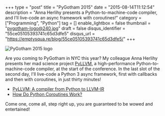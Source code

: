 +++
type = "post"
title = "PyGotham 2015"
date = "2015-08-14T11:12:54"
description = "Anna Herlihy presents a Python-to-machine-code compiler, and I'll live-code an async framework with coroutines!"
category = ["Programming", "Python"]
tag = []
enable_lightbox = false
thumbnail = "pygotham-logo@240.jpg"
draft = false
disqus_identifier = "55ce05105393741c65d3dfe5"
disqus_url = "https://emptysqua.re/blog/55ce05105393741c65d3dfe5/"
+++

<p><img style="display:block; margin-left:auto; margin-right:auto;" src="pygotham-logo.jpg" alt="PyGotham 2015 logo" title="PyGotham 2015 logo" /></p>
<p>Are you coming to PyGotham in NYC this year? My colleague Anna Herlihy presents her mad science project <a href="https://github.com/aherlihy/PythonLLVM">PyLLVM</a>, a high-performance Python-to-machine-code compiler, at the start of the conference. In the last slot of the second day, I'll live-code a Python 3 async framework, first with callbacks and then with coroutines, in just thirty minutes!</p>
<ul>
<li><a href="https://youtu.be/_HdfEqSqI2M">PyLLVM: A compiler from Python to LLVM-IR</a></li>
<li><a href="https://youtu.be/idLtMISlgy8">How Do Python Coroutines Work?</a></li>
</ul>
<p>Come one, come all, step right up, you are guaranteed to be wowed and entertained!</p>
